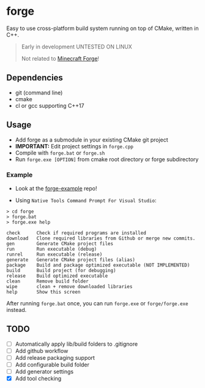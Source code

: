 # forge
Easy to use cross-platform build system running on top of CMake, written in C++.

> Early in development UNTESTED ON LINUX
>
> Not related to [Minecraft Forge](https://files.minecraftforge.net/net/minecraftforge/forge/)!

## Dependencies
- git (command line)
- cmake
- cl or gcc supporting C++17

## Usage

- Add forge as a submodule in your existing CMake git project
- **IMPORTANT:** Edit project settings in ```forge.cpp```
- Compile with ```forge.bat``` or ```forge.sh```
- Run ```forge.exe [OPTION]``` from cmake root directory or forge subdirectory

### Example
- Look at the [forge-example](https://github.com/bramtechs/forge-example) repo!

- Using ```Native Tools Command Prompt For Visual Studio```:

```
> cd forge
> forge.bat
> forge.exe help

check      Check if required programs are installed
download   Clone required libraries from Github or merge new commits.
gen        Generate CMake project files
run        Run executable (debug)
runrel     Run executable (release)
generate   Generate CMake project files (alias)
package    Build and package optimized executable (NOT IMPLEMENTED)
build      Build project (for debugging)
release    Build optimized executable
clean      Remove build folder
wipe       clean + remove downloaded libraries
help       Show this screen
```

After running ```forge.bat``` once, you can run ```forge.exe``` or ```forge/forge.exe``` instead.

## TODO
- [ ] Automatically apply lib/build folders to .gitignore
- [ ] Add github workflow 
- [ ] Add release packaging support
- [ ] Add configurable build folder
- [ ] Add generator settings
- [X] Add tool checking
